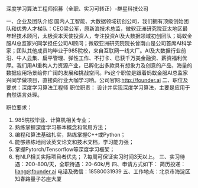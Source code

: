 深度学习算法工程师招募（全职、实习可转正）-群星科技公司

一、企业及团队介绍
国内人工智能、大数据领域初创公司，我们拥有顶级创始团队和优秀人才梯队：CEO梁公军，原新浪技术总监，微软亚洲研究院亚太地区最年轻技术顾问，太极资本天使投资人，专注投资AI及大数据领域初创团队；蚂蚁金服AI总监家兴同学担任公司AI顾问；微软亚洲研究院院长曾南山是公司首席AI科学家；团队其他成员均毕业于985院校，来自互联网一线大厂。AI及大数据行业前沿、牛人云集、扁平管理、弹性工作、不打卡、已获千万美金融资、薪资福利优厚。我们用AI重构人力资源产业，已孵化出多款具有想象力及创意的产品，海量的数据应用场景给你广阔的发展和挑战空间。Ps这个职位是跟着蚂蚁金服AI总监家兴同学做项目，直接向行业大咖学习哟。公司官网:http://founder.ai 
二、职位及要求：深度学习算法工程师
职位职责：
设计并实现深度学习算法，主要是应用于自然语言处理。

职位要求：
1. 985院校毕业、计算机相关专业；
2. 熟练掌握深度学习基本概念和常用方法；
3. 编程和算法基础扎实，熟练掌握C++或Python；
4. 能够熟练地阅读英文论文和技术文档，学习能力强；
5. 掌握Pytorch/Tensorflow等深度学习框架；
6. 有NLP相关实际项目者优先；
7.每周可保证实习时间3天以上。
三、实习待遇：200-800/天，全职待遇：20-60k/月
四、申请方式如下：
简历投递：liang@founder.ai
电话及微信：18580031939
五、工作地点：北京市海淀区知春路量子芯座大厦
